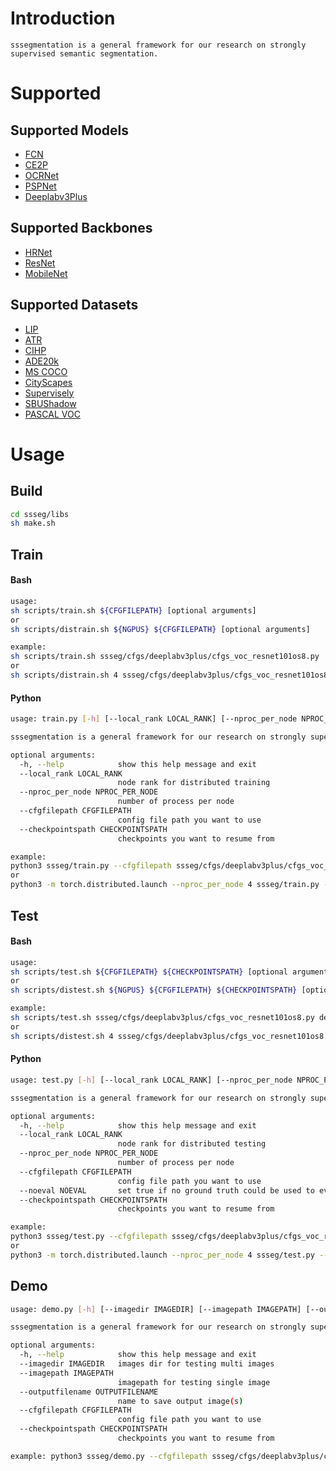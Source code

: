 # Introduction
```
sssegmentation is a general framework for our research on strongly supervised semantic segmentation.
```


# Supported

## Supported Models
- [FCN](https://arxiv.org/pdf/1411.4038.pdf)
- [CE2P](https://arxiv.org/pdf/1809.05996.pdf)
- [OCRNet](https://arxiv.org/pdf/1909.11065.pdf)
- [PSPNet](https://arxiv.org/pdf/1612.01105.pdf)
- [Deeplabv3Plus](https://arxiv.org/pdf/1802.02611.pdf)

## Supported Backbones
- [HRNet](https://arxiv.org/pdf/1908.07919.pdf)
- [ResNet](https://arxiv.org/pdf/1512.03385.pdf)
- [MobileNet](https://arxiv.org/pdf/1801.04381.pdf)

## Supported Datasets
- [LIP](http://sysu-hcp.net/lip/)
- [ATR](http://sysu-hcp.net/lip/overview.php)
- [CIHP](http://sysu-hcp.net/lip/overview.php)
- [ADE20k](https://groups.csail.mit.edu/vision/datasets/ADE20K/)
- [MS COCO](https://cocodataset.org/#home)
- [CityScapes](https://www.cityscapes-dataset.com/)
- [Supervisely](https://supervise.ly/explore/projects/supervisely-person-dataset-23304/datasets)
- [SBUShadow](https://www3.cs.stonybrook.edu/~cvl/projects/shadow_noisy_label/index.html)
- [PASCAL VOC](http://host.robots.ox.ac.uk/pascal/VOC/)


# Usage

## Build
```sh
cd ssseg/libs
sh make.sh
```

## Train
#### Bash
```sh
usage:
sh scripts/train.sh ${CFGFILEPATH} [optional arguments]
or
sh scripts/distrain.sh ${NGPUS} ${CFGFILEPATH} [optional arguments]

example:
sh scripts/train.sh ssseg/cfgs/deeplabv3plus/cfgs_voc_resnet101os8.py
or
sh scripts/distrain.sh 4 ssseg/cfgs/deeplabv3plus/cfgs_voc_resnet101os8.py
```
#### Python
```sh
usage: train.py [-h] [--local_rank LOCAL_RANK] [--nproc_per_node NPROC_PER_NODE] --cfgfilepath CFGFILEPATH [--checkpointspath CHECKPOINTSPATH]

sssegmentation is a general framework for our research on strongly supervised semantic segmentation

optional arguments:
  -h, --help            show this help message and exit
  --local_rank LOCAL_RANK
                        node rank for distributed training
  --nproc_per_node NPROC_PER_NODE
                        number of process per node
  --cfgfilepath CFGFILEPATH
                        config file path you want to use
  --checkpointspath CHECKPOINTSPATH
                        checkpoints you want to resume from

example:
python3 ssseg/train.py --cfgfilepath ssseg/cfgs/deeplabv3plus/cfgs_voc_resnet101os8.py
or 
python3 -m torch.distributed.launch --nproc_per_node 4 ssseg/train.py --cfgfilepath ssseg/cfgs/deeplabv3plus/cfgs_voc_resnet101os8.py --nproc_per_node 4
```

## Test
#### Bash
```sh
usage:
sh scripts/test.sh ${CFGFILEPATH} ${CHECKPOINTSPATH} [optional arguments]
or
sh scripts/distest.sh ${NGPUS} ${CFGFILEPATH} ${CHECKPOINTSPATH} [optional arguments]

example:
sh scripts/test.sh ssseg/cfgs/deeplabv3plus/cfgs_voc_resnet101os8.py deeplabv3plus_resnet101os8_voc_train/epoch_60.pth
or
sh scripts/distest.sh 4 ssseg/cfgs/deeplabv3plus/cfgs_voc_resnet101os8.py deeplabv3plus_resnet101os8_voc_train/epoch_60.pth
```
#### Python
```sh
usage: test.py [-h] [--local_rank LOCAL_RANK] [--nproc_per_node NPROC_PER_NODE] --cfgfilepath CFGFILEPATH [--noeval NOEVAL] --checkpointspath CHECKPOINTSPATH

sssegmentation is a general framework for our research on strongly supervised semantic segmentation

optional arguments:
  -h, --help            show this help message and exit
  --local_rank LOCAL_RANK
                        node rank for distributed testing
  --nproc_per_node NPROC_PER_NODE
                        number of process per node
  --cfgfilepath CFGFILEPATH
                        config file path you want to use
  --noeval NOEVAL       set true if no ground truth could be used to eval the results
  --checkpointspath CHECKPOINTSPATH
                        checkpoints you want to resume from

example:
python3 ssseg/test.py --cfgfilepath ssseg/cfgs/deeplabv3plus/cfgs_voc_resnet101os8.py --checkpointspath deeplabv3plus_resnet101os8_voc_train/epoch_60.pth
or
python3 -m torch.distributed.launch --nproc_per_node 4 ssseg/test.py --cfgfilepath ssseg/cfgs/deeplabv3plus/cfgs_voc_resnet101os8.py --nproc_per_node 4 --checkpointspath deeplabv3plus_resnet101os8_voc_train/epoch_60.pth
```

## Demo
```sh
usage: demo.py [-h] [--imagedir IMAGEDIR] [--imagepath IMAGEPATH] [--outputfilename OUTPUTFILENAME] --cfgfilepath CFGFILEPATH --checkpointspath CHECKPOINTSPATH

sssegmentation is a general framework for our research on strongly supervised semantic segmentation

optional arguments:
  -h, --help            show this help message and exit
  --imagedir IMAGEDIR   images dir for testing multi images
  --imagepath IMAGEPATH
                        imagepath for testing single image
  --outputfilename OUTPUTFILENAME
                        name to save output image(s)
  --cfgfilepath CFGFILEPATH
                        config file path you want to use
  --checkpointspath CHECKPOINTSPATH
                        checkpoints you want to resume from

example: python3 ssseg/demo.py --cfgfilepath ssseg/cfgs/deeplabv3plus/cfgs_voc_resnet101os8.py --checkpointspath deeplabv3plus_resnet101os8_voc_train/epoch_60.pth --imagepath testedimage.jpg
```